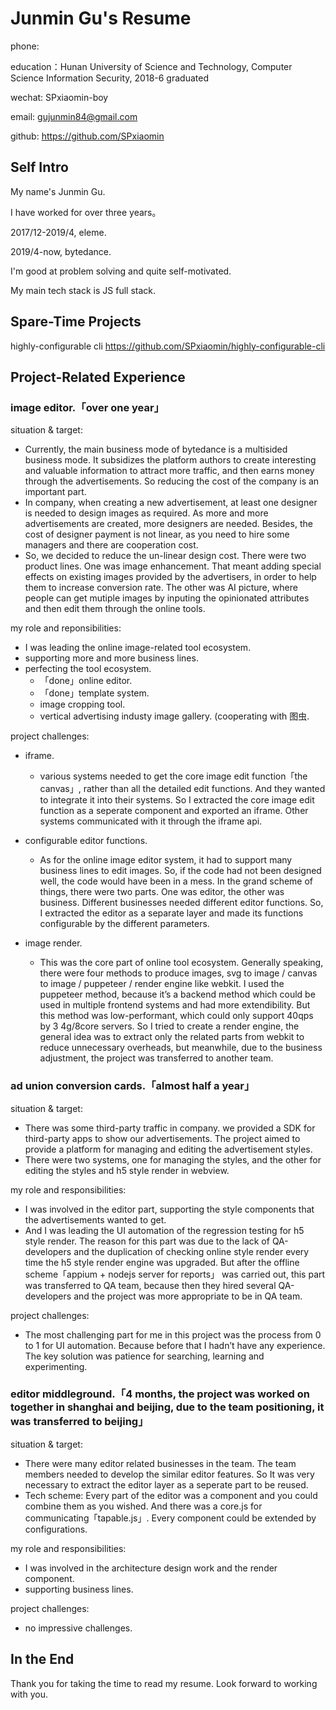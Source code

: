 # Junmin Gu's Resume

phone: 

education：Hunan University of Science and Technology, Computer Science Information Security, 2018-6 graduated

wechat: SPxiaomin-boy

email: gujunmin84@gmail.com

github: https://github.com/SPxiaomin

## Self Intro

My name's Junmin Gu.

I have worked for over three years。

2017/12-2019/4, eleme.

2019/4-now, bytedance.

I'm good at problem solving and quite self-motivated.

My main tech stack is JS full stack.


## Spare-Time Projects

highly-configurable cli https://github.com/SPxiaomin/highly-configurable-cli

## Project-Related Experience

### image editor.「over one year」

situation & target:  

- Currently, the main business mode of bytedance is a multisided business mode. It subsidizes the platform authors to create interesting and valuable information to attract more traffic, and then earns money through the advertisements. So reducing the cost of the company is an important part.  
- In company, when creating a new advertisement, at least one designer is needed to design images as required. As more and more advertisements are created, more designers are needed. Besides, the cost of designer payment is not linear, as you need to hire some managers and there are cooperation cost.  
- So, we decided to reduce the un-linear design cost. There were two product lines. One was image enhancement. That meant adding special effects on existing images provided by the advertisers, in order to help them to increase conversion rate. The other was AI picture, where people can get mutiple images by inputing the opinionated attributes and then edit them through the online tools.

my role and reponsibilities:   

- I was leading the online image-related tool ecosystem.  
- supporting more and more business lines.  
- perfecting the tool ecosystem.  
    - 「done」online editor.  
    - 「done」template system.  
    - image cropping tool.  
    - vertical advertising industy image gallery. (cooperating with 图虫.  

project challenges:  

- iframe.  
    - various systems needed to get the core image edit function「the canvas」, rather than all the detailed edit functions. And they wanted to integrate it into their systems. So I extracted the core image edit function as a seperate component and exported an iframe. Other systems communicated with it through the iframe api.

- configurable editor functions.  
    - As for the online image editor system, it had to support many business lines to edit images. So, if the code had not been designed well, the code would have been in a mess. In the grand scheme of things, there were two parts. One was editor, the other was business. Different businesses needed different editor functions. So, I extracted the editor as a separate layer and made its functions configurable by the different parameters.

- image render.  
    - This was the core part of online tool ecosystem. Generally speaking, there were four methods to produce images, svg to image / canvas to image / puppeteer / render engine like webkit. I used the puppeteer method, because it’s a backend method which could be used in multiple frontend systems and had more extendibility. But this method was low-performant, which could only support 40qps by 3 4g/8core servers. So I tried to create a render engine, the general idea was to extract only the related parts from webkit to reduce unnecessary overheads, but meanwhile, due to the business adjustment, the project was transferred to another team.

### ad union conversion cards.「almost half a year」

situation & target:  

- There was some third-party traffic in company. we provided a SDK for third-party apps to show our advertisements. The project aimed to provide a platform for managing and editing the advertisement styles.  
- There were two systems, one for managing the styles, and the other for editing the styles and h5 style render in webview.

my role and responsibilities:  

- I was involved in the editor part, supporting the style components that the advertisements wanted to get.  
- And I was leading the UI automation of the regression testing for h5 style render. The reason for this part was due to the lack of QA-developers and the duplication of checking online style render every time the h5 style render engine was upgraded. But after the offline scheme「appium + nodejs server for reports」 was carried out, this part was transferred to QA team, because then they hired several QA-developers and the project was more appropriate to be in QA team.

project challenges:  

- The most challenging part for me in this project was the process from 0 to 1 for UI automation. Because before that I hadn’t have any experience. The key solution was patience for searching, learning and experimenting.

### editor middleground.「4 months, the project was worked on together in shanghai and beijing, due to the team positioning, it was transferred to beijing」

situation & target:  

- There were many editor related businesses in the team. The team members needed to develop the similar editor features. So It was very necessary to extract the editor layer as a seperate part to be reused.  
- Tech scheme: Every part of the editor was a component and you could combine them as you wished. And there was a core.js for communicating「tapable.js」. Every component could be extended by configurations.

my role and responsibilities:  

- I was involved in the architecture design work and the render component.  
- supporting business lines.

project challenges:  

- no impressive challenges.

## In the End

Thank you for taking the time to read my resume. Look forward to working with you.

